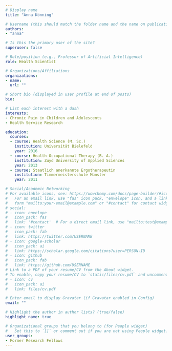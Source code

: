 ```yaml
---
# Display name
title: "Anna Könning"

# Username (this should match the folder name and the name on publications)
authors:
- "anna"

# Is this the primary user of the site?
superuser: false

# Role/position (e.g., Professor of Artificial Intelligence)
role: Health Scientist

# Organizations/Affiliations
organizations:
- name: 
  url: ""

# Short bio (displayed in user profile at end of posts)
bio: 

# List each interest with a dash
interests:
- Chronic Pain in Children and Adolescents
- Health Service Research

education:
  courses:
  - course: Health Science (M. Sc.)
    institution: Universität Bielefeld
    year: 2016
  - course: Health Occupational Therapy (B. A.)
    institution: Zuyd University of Applied Sciences
    year: 2013
  - course: Staatlich anerkannte Ergotherapeutin
    institution: Timmermeisterschule Münster
    year: 2011

# Social/Academic Networking
# For available icons, see: https://wowchemy.com/docs/page-builder/#icons
#   For an email link, use "fas" icon pack, "envelope" icon, and a link in the
#   form "mailto:your-email@example.com" or "#contact" for contact widget.
# social:
# - icon: envelope
#   icon_pack: fas
#   link: '#contact'  # For a direct email link, use "mailto:test@example.org".
# - icon: twitter
#   icon_pack: fab
#   link: https://twitter.com/USERNAME
# - icon: google-scholar
#   icon_pack: ai
#   link: https://scholar.google.com/citations?user=PERSON-ID
# - icon: github
#   icon_pack: fab
#   link: https://github.com/USERNAME
# Link to a PDF of your resume/CV from the About widget.
# To enable, copy your resume/CV to `static/files/cv.pdf` and uncomment the lines below.
# - icon: cv
#   icon_pack: ai
#   link: files/cv.pdf

# Enter email to display Gravatar (if Gravatar enabled in Config)
email: ""

# Highlight the author in author lists? (true/false)
highlight_name: true

# Organizational groups that you belong to (for People widget)
#   Set this to `[]` or comment out if you are not using People widget.
user_groups:
- Former Research Fellows
---
```

